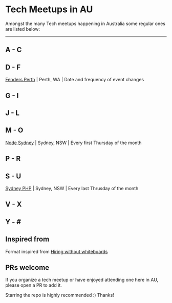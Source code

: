 # Tech Meetups in AU

Amongst the many Tech meetups happening in Australia some regular ones are listed below:

---

## A - C

## D - F

[Fenders Perth](https://www.meetup.com/Front-End-Web-Developers-Perth/) | Perth, WA | Date and frequency of event changes

## G - I

## J - L

## M - O

[Node Sydney](https://www.meetup.com/node-sydney/) | Sydney, NSW | Every first Thursday of the month

## P - R

## S - U

[Sydney PHP](https://www.meetup.com/SydPHP/) | Sydney, NSW | Every last Thrusday of the month

## V - X

## Y - \#

## Inspired from

Format inspired from [Hiring without whiteboards](https://github.com/poteto/hiring-without-whiteboards)

## PRs welcome

If you organize a tech meetup or have enjoyed attending one here in AU, please open a PR to add it. 

Starring the repo is highly recommended :) Thanks!
